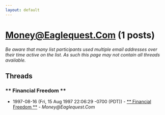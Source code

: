 ```yaml
---
layout: default
---
```


# Money@Eaglequest.Com (1 posts)

_Be aware that many list participants used multiple email addresses over their time active on the list. As such this page may not contain all threads available._

## Threads

### ** Financial Freedom **
+ 1997-08-16 (Fri, 15 Aug 1997 22:06:29 -0700 (PDT)) - [** Financial Freedom **](/archive/1997/08/e5fabd119f374b5d5e8074ea7f968e3c8c2b39994c502044e31284b8b17cf7f8) - _Money@Eaglequest.Com_

